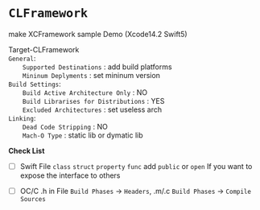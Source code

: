 # ``CLFramework``

make XCFramework sample Demo (Xcode14.2 Swift5)  

Target-CLFramework  
`General`:  
&ensp;&ensp;&ensp;&ensp;`Supported Destinations` : add build platforms  
&ensp;&ensp;&ensp;&ensp;`Mininum Deplyments`     : set mininum version  
`Build Settings`:  
&ensp;&ensp;&ensp;&ensp;`Build Active Architecture Only`     : NO  
&ensp;&ensp;&ensp;&ensp;`Build Librarises for Distributions` : YES  
&ensp;&ensp;&ensp;&ensp;`Excluded Architectures`             : set useless arch  
`Linking`:  
&ensp;&ensp;&ensp;&ensp;`Dead Code Stripping`   : NO  
&ensp;&ensp;&ensp;&ensp;`Mach-O Type`           : static lib or dymatic lib  
     

**Check List**
* [ ] Swift File `class` `struct` `property` `func` add `public` or `open` If you want to expose the interface to others 
* [ ] OC/C .h in File `Build Phases` -> `Headers`, .m/.c `Build Phases` -> `Compile Sources` 

